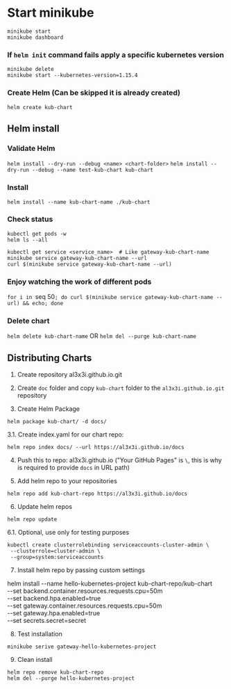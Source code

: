 # Start minikube

```
minikube start
minikube dashboard
```

### If `helm init` command fails apply a specific kubernetes version

```
minikube delete
minikube start --kubernetes-version=1.15.4
```

### Create Helm (Can be skipped it is already created)

`helm create kub-chart`

## Helm install

### Validate Helm

`helm install --dry-run --debug <name> <chart-folder>`
`helm install --dry-run --debug --name test-kub-chart kub-chart`

### Install

`helm install --name kub-chart-name ./kub-chart`

### Check status

```
kubectl get pods -w
helm ls --all

kubectl get service <service_name>  # Like gateway-kub-chart-name
minikube service gateway-kub-chart-name --url
curl $(minikube service gateway-kub-chart-name --url)

```

### Enjoy watching the work of different pods

`for i in `seq 50`; do curl $(minikube service gateway-kub-chart-name --url) && echo; done`

### Delete chart

`helm delete kub-chart-name`
OR
`helm del --purge kub-chart-name`

## Distributing Charts

1. Create repository al3x3i.github.io.git

2. Create `doc` folder and copy `kub-chart` folder to the `al3x3i.github.io.git` repository

3. Create Helm Package

`helm package kub-chart/ -d docs/`

3.1. Create index.yaml for our chart repo:

`helm repo index docs/ --url https://al3x3i.github.io/docs`

4. Push this to repo: al3x3i.github.io ("Your GitHub Pages" is `\`, this is why is required to provide `docs` in URL path)

5. Add helm repo to your repositories

`helm repo add kub-chart-repo https://al3x3i.github.io/docs`

6. Update helm repos

`helm repo update`

6.1. Optional, use only for testing purposes

```
kubectl create clusterrolebinding serviceaccounts-cluster-admin \
 --clusterrole=cluster-admin \
 --group=system:serviceaccounts
```

7. Install helm repo by passing custom settings

helm install --name hello-kubernetes-project kub-chart-repo/kub-chart \
--set backend.container.resources.requests.cpu=50m \
--set backend.hpa.enabled=true \
--set gateway.container.resources.requests.cpu=50m \
--set gateway.hpa.enabled=true \
--set secrets.secret=secret

8. Test installation

`minikube serive gateway-hello-kubernetes-project`

9. Clean install

```
helm repo remove kub-chart-repo
helm del --purge hello-kubernetes-project

```
